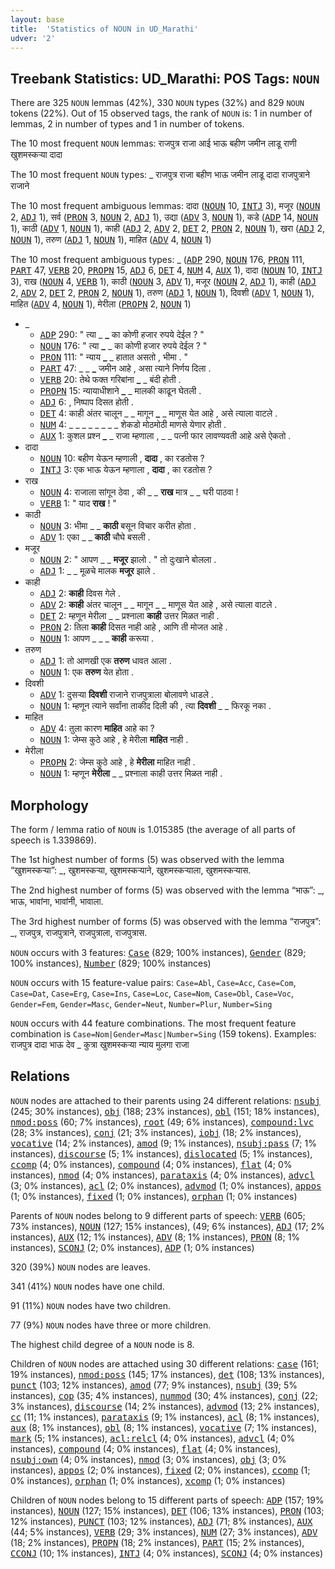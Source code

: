 ```yaml
---
layout: base
title:  'Statistics of NOUN in UD_Marathi'
udver: '2'
---
```


## Treebank Statistics: UD_Marathi: POS Tags: `NOUN`

There are 325 `NOUN` lemmas (42%), 330 `NOUN` types (32%) and 829 `NOUN` tokens (22%).
Out of 15 observed tags, the rank of `NOUN` is: 1 in number of lemmas, 2 in number of types and 1 in number of tokens.

The 10 most frequent `NOUN` lemmas: राजपुत्र राजा आई भाऊ बहीण जमीन लाडू राणी खुशमस्कऱ्या दादा

The 10 most frequent `NOUN` types:  _ राजपुत्र राजा बहीण भाऊ जमीन लाडू दादा राजपुत्राने राजाने

The 10 most frequent ambiguous lemmas: दादा (<tt><a href="mr-pos-NOUN.html">NOUN</a></tt> 10, <tt><a href="mr-pos-INTJ.html">INTJ</a></tt> 3), मजूर (<tt><a href="mr-pos-NOUN.html">NOUN</a></tt> 2, <tt><a href="mr-pos-ADJ.html">ADJ</a></tt> 1), सर्व (<tt><a href="mr-pos-PRON.html">PRON</a></tt> 3, <tt><a href="mr-pos-NOUN.html">NOUN</a></tt> 2, <tt><a href="mr-pos-ADJ.html">ADJ</a></tt> 1), उद्या (<tt><a href="mr-pos-ADV.html">ADV</a></tt> 3, <tt><a href="mr-pos-NOUN.html">NOUN</a></tt> 1), कडे (<tt><a href="mr-pos-ADP.html">ADP</a></tt> 14, <tt><a href="mr-pos-NOUN.html">NOUN</a></tt> 1), काठी (<tt><a href="mr-pos-ADV.html">ADV</a></tt> 1, <tt><a href="mr-pos-NOUN.html">NOUN</a></tt> 1), काही (<tt><a href="mr-pos-ADJ.html">ADJ</a></tt> 2, <tt><a href="mr-pos-ADV.html">ADV</a></tt> 2, <tt><a href="mr-pos-DET.html">DET</a></tt> 2, <tt><a href="mr-pos-PRON.html">PRON</a></tt> 2, <tt><a href="mr-pos-NOUN.html">NOUN</a></tt> 1), खरा (<tt><a href="mr-pos-ADJ.html">ADJ</a></tt> 2, <tt><a href="mr-pos-NOUN.html">NOUN</a></tt> 1), तरुण (<tt><a href="mr-pos-ADJ.html">ADJ</a></tt> 1, <tt><a href="mr-pos-NOUN.html">NOUN</a></tt> 1), माहित (<tt><a href="mr-pos-ADV.html">ADV</a></tt> 4, <tt><a href="mr-pos-NOUN.html">NOUN</a></tt> 1)

The 10 most frequent ambiguous types:  _ (<tt><a href="mr-pos-ADP.html">ADP</a></tt> 290, <tt><a href="mr-pos-NOUN.html">NOUN</a></tt> 176, <tt><a href="mr-pos-PRON.html">PRON</a></tt> 111, <tt><a href="mr-pos-PART.html">PART</a></tt> 47, <tt><a href="mr-pos-VERB.html">VERB</a></tt> 20, <tt><a href="mr-pos-PROPN.html">PROPN</a></tt> 15, <tt><a href="mr-pos-ADJ.html">ADJ</a></tt> 6, <tt><a href="mr-pos-DET.html">DET</a></tt> 4, <tt><a href="mr-pos-NUM.html">NUM</a></tt> 4, <tt><a href="mr-pos-AUX.html">AUX</a></tt> 1), दादा (<tt><a href="mr-pos-NOUN.html">NOUN</a></tt> 10, <tt><a href="mr-pos-INTJ.html">INTJ</a></tt> 3), राख (<tt><a href="mr-pos-NOUN.html">NOUN</a></tt> 4, <tt><a href="mr-pos-VERB.html">VERB</a></tt> 1), काठी (<tt><a href="mr-pos-NOUN.html">NOUN</a></tt> 3, <tt><a href="mr-pos-ADV.html">ADV</a></tt> 1), मजूर (<tt><a href="mr-pos-NOUN.html">NOUN</a></tt> 2, <tt><a href="mr-pos-ADJ.html">ADJ</a></tt> 1), काही (<tt><a href="mr-pos-ADJ.html">ADJ</a></tt> 2, <tt><a href="mr-pos-ADV.html">ADV</a></tt> 2, <tt><a href="mr-pos-DET.html">DET</a></tt> 2, <tt><a href="mr-pos-PRON.html">PRON</a></tt> 2, <tt><a href="mr-pos-NOUN.html">NOUN</a></tt> 1), तरुण (<tt><a href="mr-pos-ADJ.html">ADJ</a></tt> 1, <tt><a href="mr-pos-NOUN.html">NOUN</a></tt> 1), दिवशी (<tt><a href="mr-pos-ADV.html">ADV</a></tt> 1, <tt><a href="mr-pos-NOUN.html">NOUN</a></tt> 1), माहित (<tt><a href="mr-pos-ADV.html">ADV</a></tt> 4, <tt><a href="mr-pos-NOUN.html">NOUN</a></tt> 1), मेरीला (<tt><a href="mr-pos-PROPN.html">PROPN</a></tt> 2, <tt><a href="mr-pos-NOUN.html">NOUN</a></tt> 1)


* _
  * <tt><a href="mr-pos-ADP.html">ADP</a></tt> 290: " त्या _ <b>_</b> का कोणी हजार रुपये देईल ? "
  * <tt><a href="mr-pos-NOUN.html">NOUN</a></tt> 176: " त्या <b>_</b> _ का कोणी हजार रुपये देईल ? "
  * <tt><a href="mr-pos-PRON.html">PRON</a></tt> 111: " न्याय <b>_</b> _ हातात असतो , भीमा . "
  * <tt><a href="mr-pos-PART.html">PART</a></tt> 47: _ _ <b>_</b> जमीन आहे , असा त्याने निर्णय दिला .
  * <tt><a href="mr-pos-VERB.html">VERB</a></tt> 20: तेथे फक्त गरिबांना <b>_</b> _ बंदी होती .
  * <tt><a href="mr-pos-PROPN.html">PROPN</a></tt> 15: न्यायाधीशाने <b>_</b> _ मालकी काढून घेतली .
  * <tt><a href="mr-pos-ADJ.html">ADJ</a></tt> 6: <b>_</b> <b>_</b> , निष्पाप दिसत होती .
  * <tt><a href="mr-pos-DET.html">DET</a></tt> 4: काही अंतर चालून _ _ मागून <b>_</b> _ माणूस येत आहे , असे त्याला वाटले .
  * <tt><a href="mr-pos-NUM.html">NUM</a></tt> 4: _ _ _ _ _ _ <b>_</b> <b>_</b> _ _ शेकडो मोठमोठी माणसे येणार होती .
  * <tt><a href="mr-pos-AUX.html">AUX</a></tt> 1: कुशल प्रश्न <b>_</b> _ राजा म्हणाला , _ _ पत्नी फार लावण्यवती आहे असे ऐकतो .
* दादा
  * <tt><a href="mr-pos-NOUN.html">NOUN</a></tt> 10: बहीण येऊन म्हणाली , <b>दादा</b> , का रडतोस ?
  * <tt><a href="mr-pos-INTJ.html">INTJ</a></tt> 3: एक भाऊ येऊन म्हणाला , <b>दादा</b> , का रडतोस ?
* राख
  * <tt><a href="mr-pos-NOUN.html">NOUN</a></tt> 4: राजाला सांगून ठेवा , की _ _ <b>राख</b> मात्र _ _ घरी पाठवा !
  * <tt><a href="mr-pos-VERB.html">VERB</a></tt> 1: " याद <b>राख</b> ! "
* काठी
  * <tt><a href="mr-pos-NOUN.html">NOUN</a></tt> 3: भीमा _ _ <b>काठी</b> बसून विचार करीत होता .
  * <tt><a href="mr-pos-ADV.html">ADV</a></tt> 1: एका _ _ <b>काठी</b> चौघे बसली .
* मजूर
  * <tt><a href="mr-pos-NOUN.html">NOUN</a></tt> 2: " आपण _ _ <b>मजूर</b> झालो . " तो दुःखाने बोलला .
  * <tt><a href="mr-pos-ADJ.html">ADJ</a></tt> 1: _ _ मूळचे मालक <b>मजूर</b> झाले .
* काही
  * <tt><a href="mr-pos-ADJ.html">ADJ</a></tt> 2: <b>काही</b> दिवस गेले .
  * <tt><a href="mr-pos-ADV.html">ADV</a></tt> 2: <b>काही</b> अंतर चालून _ _ मागून _ _ माणूस येत आहे , असे त्याला वाटले .
  * <tt><a href="mr-pos-DET.html">DET</a></tt> 2: म्हणून मेरीला _ _ प्रश्नाला <b>काही</b> उत्तर मिळत नाही .
  * <tt><a href="mr-pos-PRON.html">PRON</a></tt> 2: तिला <b>काही</b> दिसत नाही आहे , आणि ती मोजत आहे .
  * <tt><a href="mr-pos-NOUN.html">NOUN</a></tt> 1: आपण _ _ _ <b>काही</b> करूया .
* तरुण
  * <tt><a href="mr-pos-ADJ.html">ADJ</a></tt> 1: तो आणखी एक <b>तरुण</b> धावत आला .
  * <tt><a href="mr-pos-NOUN.html">NOUN</a></tt> 1: एक <b>तरुण</b> येत होता .
* दिवशी
  * <tt><a href="mr-pos-ADV.html">ADV</a></tt> 1: दुसऱ्या <b>दिवशी</b> राजाने राजपुत्राला बोलावणे धाडले .
  * <tt><a href="mr-pos-NOUN.html">NOUN</a></tt> 1: म्हणून त्याने सर्वांना ताकीद दिली की , त्या <b>दिवशी</b> _ _ फिरकू नका .
* माहित
  * <tt><a href="mr-pos-ADV.html">ADV</a></tt> 4: तुला कारण <b>माहित</b> आहे का ?
  * <tt><a href="mr-pos-NOUN.html">NOUN</a></tt> 1: जेम्स कुठे आहे , हे मेरीला <b>माहित</b> नाही .
* मेरीला
  * <tt><a href="mr-pos-PROPN.html">PROPN</a></tt> 2: जेम्स कुठे आहे , हे <b>मेरीला</b> माहित नाही .
  * <tt><a href="mr-pos-NOUN.html">NOUN</a></tt> 1: म्हणून <b>मेरीला</b> _ _ प्रश्नाला काही उत्तर मिळत नाही .

## Morphology

The form / lemma ratio of `NOUN` is 1.015385 (the average of all parts of speech is 1.339869).

The 1st highest number of forms (5) was observed with the lemma “खुशमस्कऱ्या”: _, खुशमस्कऱ्या, खुशमस्कऱ्याने, खुशमस्कऱ्याला, खुशमस्कऱ्यास.

The 2nd highest number of forms (5) was observed with the lemma “भाऊ”: _, भाऊ, भावांना, भावांनी, भावाला.

The 3rd highest number of forms (5) was observed with the lemma “राजपुत्र”: _, राजपुत्र, राजपुत्राने, राजपुत्राला, राजपुत्रास.

`NOUN` occurs with 3 features: <tt><a href="mr-feat-Case.html">Case</a></tt> (829; 100% instances), <tt><a href="mr-feat-Gender.html">Gender</a></tt> (829; 100% instances), <tt><a href="mr-feat-Number.html">Number</a></tt> (829; 100% instances)

`NOUN` occurs with 15 feature-value pairs: `Case=Abl`, `Case=Acc`, `Case=Com`, `Case=Dat`, `Case=Erg`, `Case=Ins`, `Case=Loc`, `Case=Nom`, `Case=Obl`, `Case=Voc`, `Gender=Fem`, `Gender=Masc`, `Gender=Neut`, `Number=Plur`, `Number=Sing`

`NOUN` occurs with 44 feature combinations.
The most frequent feature combination is `Case=Nom|Gender=Masc|Number=Sing` (159 tokens).
Examples: राजपुत्र दादा भाऊ देव _ कुत्रा खुशमस्कऱ्या न्याय मुलगा राजा


## Relations

`NOUN` nodes are attached to their parents using 24 different relations: <tt><a href="mr-dep-nsubj.html">nsubj</a></tt> (245; 30% instances), <tt><a href="mr-dep-obj.html">obj</a></tt> (188; 23% instances), <tt><a href="mr-dep-obl.html">obl</a></tt> (151; 18% instances), <tt><a href="mr-dep-nmod-poss.html">nmod:poss</a></tt> (60; 7% instances), <tt><a href="mr-dep-root.html">root</a></tt> (49; 6% instances), <tt><a href="mr-dep-compound-lvc.html">compound:lvc</a></tt> (28; 3% instances), <tt><a href="mr-dep-conj.html">conj</a></tt> (21; 3% instances), <tt><a href="mr-dep-iobj.html">iobj</a></tt> (18; 2% instances), <tt><a href="mr-dep-vocative.html">vocative</a></tt> (14; 2% instances), <tt><a href="mr-dep-amod.html">amod</a></tt> (9; 1% instances), <tt><a href="mr-dep-nsubj-pass.html">nsubj:pass</a></tt> (7; 1% instances), <tt><a href="mr-dep-discourse.html">discourse</a></tt> (5; 1% instances), <tt><a href="mr-dep-dislocated.html">dislocated</a></tt> (5; 1% instances), <tt><a href="mr-dep-ccomp.html">ccomp</a></tt> (4; 0% instances), <tt><a href="mr-dep-compound.html">compound</a></tt> (4; 0% instances), <tt><a href="mr-dep-flat.html">flat</a></tt> (4; 0% instances), <tt><a href="mr-dep-nmod.html">nmod</a></tt> (4; 0% instances), <tt><a href="mr-dep-parataxis.html">parataxis</a></tt> (4; 0% instances), <tt><a href="mr-dep-advcl.html">advcl</a></tt> (3; 0% instances), <tt><a href="mr-dep-acl.html">acl</a></tt> (2; 0% instances), <tt><a href="mr-dep-advmod.html">advmod</a></tt> (1; 0% instances), <tt><a href="mr-dep-appos.html">appos</a></tt> (1; 0% instances), <tt><a href="mr-dep-fixed.html">fixed</a></tt> (1; 0% instances), <tt><a href="mr-dep-orphan.html">orphan</a></tt> (1; 0% instances)

Parents of `NOUN` nodes belong to 9 different parts of speech: <tt><a href="mr-pos-VERB.html">VERB</a></tt> (605; 73% instances), <tt><a href="mr-pos-NOUN.html">NOUN</a></tt> (127; 15% instances),  (49; 6% instances), <tt><a href="mr-pos-ADJ.html">ADJ</a></tt> (17; 2% instances), <tt><a href="mr-pos-AUX.html">AUX</a></tt> (12; 1% instances), <tt><a href="mr-pos-ADV.html">ADV</a></tt> (8; 1% instances), <tt><a href="mr-pos-PRON.html">PRON</a></tt> (8; 1% instances), <tt><a href="mr-pos-SCONJ.html">SCONJ</a></tt> (2; 0% instances), <tt><a href="mr-pos-ADP.html">ADP</a></tt> (1; 0% instances)

320 (39%) `NOUN` nodes are leaves.

341 (41%) `NOUN` nodes have one child.

91 (11%) `NOUN` nodes have two children.

77 (9%) `NOUN` nodes have three or more children.

The highest child degree of a `NOUN` node is 8.

Children of `NOUN` nodes are attached using 30 different relations: <tt><a href="mr-dep-case.html">case</a></tt> (161; 19% instances), <tt><a href="mr-dep-nmod-poss.html">nmod:poss</a></tt> (145; 17% instances), <tt><a href="mr-dep-det.html">det</a></tt> (108; 13% instances), <tt><a href="mr-dep-punct.html">punct</a></tt> (103; 12% instances), <tt><a href="mr-dep-amod.html">amod</a></tt> (77; 9% instances), <tt><a href="mr-dep-nsubj.html">nsubj</a></tt> (39; 5% instances), <tt><a href="mr-dep-cop.html">cop</a></tt> (35; 4% instances), <tt><a href="mr-dep-nummod.html">nummod</a></tt> (30; 4% instances), <tt><a href="mr-dep-conj.html">conj</a></tt> (22; 3% instances), <tt><a href="mr-dep-discourse.html">discourse</a></tt> (14; 2% instances), <tt><a href="mr-dep-advmod.html">advmod</a></tt> (13; 2% instances), <tt><a href="mr-dep-cc.html">cc</a></tt> (11; 1% instances), <tt><a href="mr-dep-parataxis.html">parataxis</a></tt> (9; 1% instances), <tt><a href="mr-dep-acl.html">acl</a></tt> (8; 1% instances), <tt><a href="mr-dep-aux.html">aux</a></tt> (8; 1% instances), <tt><a href="mr-dep-obl.html">obl</a></tt> (8; 1% instances), <tt><a href="mr-dep-vocative.html">vocative</a></tt> (7; 1% instances), <tt><a href="mr-dep-mark.html">mark</a></tt> (5; 1% instances), <tt><a href="mr-dep-acl-relcl.html">acl:relcl</a></tt> (4; 0% instances), <tt><a href="mr-dep-advcl.html">advcl</a></tt> (4; 0% instances), <tt><a href="mr-dep-compound.html">compound</a></tt> (4; 0% instances), <tt><a href="mr-dep-flat.html">flat</a></tt> (4; 0% instances), <tt><a href="mr-dep-nsubj-own.html">nsubj:own</a></tt> (4; 0% instances), <tt><a href="mr-dep-nmod.html">nmod</a></tt> (3; 0% instances), <tt><a href="mr-dep-obj.html">obj</a></tt> (3; 0% instances), <tt><a href="mr-dep-appos.html">appos</a></tt> (2; 0% instances), <tt><a href="mr-dep-fixed.html">fixed</a></tt> (2; 0% instances), <tt><a href="mr-dep-ccomp.html">ccomp</a></tt> (1; 0% instances), <tt><a href="mr-dep-orphan.html">orphan</a></tt> (1; 0% instances), <tt><a href="mr-dep-xcomp.html">xcomp</a></tt> (1; 0% instances)

Children of `NOUN` nodes belong to 15 different parts of speech: <tt><a href="mr-pos-ADP.html">ADP</a></tt> (157; 19% instances), <tt><a href="mr-pos-NOUN.html">NOUN</a></tt> (127; 15% instances), <tt><a href="mr-pos-DET.html">DET</a></tt> (106; 13% instances), <tt><a href="mr-pos-PRON.html">PRON</a></tt> (103; 12% instances), <tt><a href="mr-pos-PUNCT.html">PUNCT</a></tt> (103; 12% instances), <tt><a href="mr-pos-ADJ.html">ADJ</a></tt> (71; 8% instances), <tt><a href="mr-pos-AUX.html">AUX</a></tt> (44; 5% instances), <tt><a href="mr-pos-VERB.html">VERB</a></tt> (29; 3% instances), <tt><a href="mr-pos-NUM.html">NUM</a></tt> (27; 3% instances), <tt><a href="mr-pos-ADV.html">ADV</a></tt> (18; 2% instances), <tt><a href="mr-pos-PROPN.html">PROPN</a></tt> (18; 2% instances), <tt><a href="mr-pos-PART.html">PART</a></tt> (15; 2% instances), <tt><a href="mr-pos-CCONJ.html">CCONJ</a></tt> (10; 1% instances), <tt><a href="mr-pos-INTJ.html">INTJ</a></tt> (4; 0% instances), <tt><a href="mr-pos-SCONJ.html">SCONJ</a></tt> (4; 0% instances)

